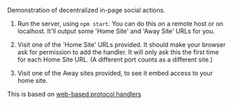 Demonstration of decentralized in-page social actions.

1.  Run the server, using `npm start`.  You can do this on a remote host or on localhost.  It'll output some 'Home Site' and 'Away Site' URLs for you.

2.  Visit one of the 'Home Site' URLs provided.  It should make your browser ask for permission to add the handler.  It will only ask this the first time for each Home Site URL.  (A different port counts as a different site.)

3.  Visit one of the Away sites provided, to see it embed access to your home site.

This is based on [web-based protocol handlers](https://developer.mozilla.org/en-US/docs/Web-based_protocol_handlers)

